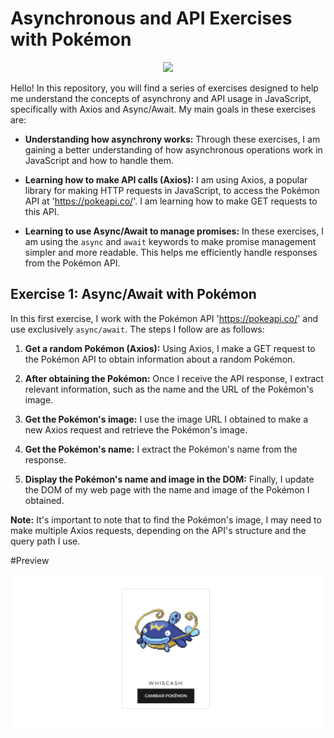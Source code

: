 # Asynchronous and API Exercises with Pokémon

<p align="center">
  <img src="https://imgs.search.brave.com/xp_Eeqqxn5knvBMlcQ4pk_uGRGJgEBcAAVsRjiwhhoU/rs:fit:860:0:0/g:ce/aHR0cHM6Ly93YWxs/cGFwZXJzLmNvbS9p/bWFnZXMvZmVhdHVy/ZWQvYWxsLXBva2Vt/b24tcGljdHVyZXMt/Ymg3MzBzOHpyNzR4/c2MycC5qcGc">
</p>

Hello! In this repository, you will find a series of exercises designed to help me understand the concepts of asynchrony and API usage in JavaScript, specifically with Axios and Async/Await. My main goals in these exercises are:

- **Understanding how asynchrony works:** Through these exercises, I am gaining a better understanding of how asynchronous operations work in JavaScript and how to handle them.

- **Learning how to make API calls (Axios):** I am using Axios, a popular library for making HTTP requests in JavaScript, to access the Pokémon API at 'https://pokeapi.co/'. I am learning how to make GET requests to this API.

- **Learning to use Async/Await to manage promises:** In these exercises, I am using the `async` and `await` keywords to make promise management simpler and more readable. This helps me efficiently handle responses from the Pokémon API.

## Exercise 1: Async/Await with Pokémon

In this first exercise, I work with the Pokémon API 'https://pokeapi.co/' and use exclusively `async/await`. The steps I follow are as follows:

1. **Get a random Pokémon (Axios):** Using Axios, I make a GET request to the Pokémon API to obtain information about a random Pokémon.

2. **After obtaining the Pokémon:** Once I receive the API response, I extract relevant information, such as the name and the URL of the Pokémon's image.

3. **Get the Pokémon's image:** I use the image URL I obtained to make a new Axios request and retrieve the Pokémon's image.

4. **Get the Pokémon's name:** I extract the Pokémon's name from the response.

5. **Display the Pokémon's name and image in the DOM:** Finally, I update the DOM of my web page with the name and image of the Pokémon I obtained.

**Note:** It's important to note that to find the Pokémon's image, I may need to make multiple Axios requests, depending on the API's structure and the query path I use.

#Preview
<p align="center">
  <img src="/Screenshot 2023-10-17 at 22.06.25.png">
</p>

